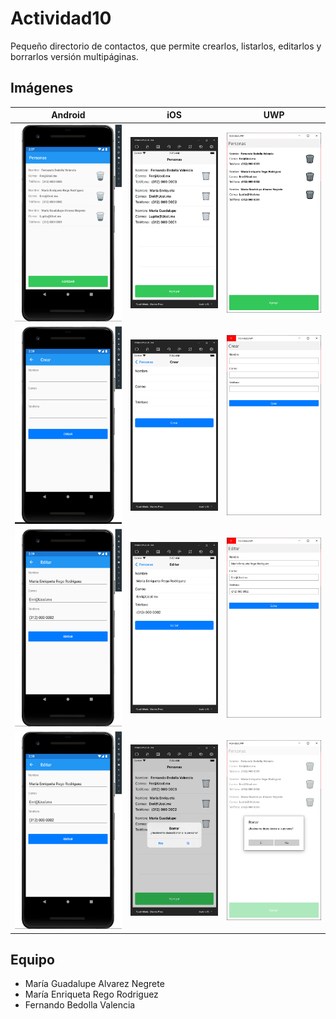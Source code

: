 # Actividad10
Pequeño directorio de contactos, que permite crearlos, listarlos, editarlos y borrarlos versión multipáginas.

## Imágenes ## 
Android | iOS | UWP
:-----------------------:|:----------------:|:-----------------:
![Android](Screenshots/Android-A.png) | ![iOS](Screenshots/iOS-A.png) | ![UWP](Screenshots/UWP-A.png)
![Android](Screenshots/Android-B.png) | ![iOS](Screenshots/iOS-B.png) | ![UWP](Screenshots/UWP-B.png)
![Android](Screenshots/Android-C.png) | ![iOS](Screenshots/iOS-C.png) | ![UWP](Screenshots/UWP-C.png)
![Android](Screenshots/Android-C.png) | ![iOS](Screenshots/iOS-D.png) | ![UWP](Screenshots/UWP-D.png)

## Equipo ##

* María Guadalupe Alvarez Negrete
* María Enriqueta Rego Rodriguez
* Fernando Bedolla Valencia